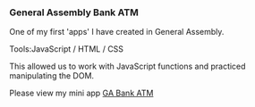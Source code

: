 ### General Assembly Bank ATM

One of my first 'apps' I have created in General Assembly.

Tools:JavaScript / HTML / CSS

This allowed us to work with JavaScript functions and practiced manipulating the DOM.

Please view my mini app [GA Bank ATM](file:///Users/Barry/wdi11/barryswork/ga_bank/index.html)
